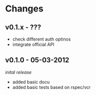 # Changes

## v0.1.x - ???
  * check different auth optinos
  * integrate official API

## v0.1.0 - 05-03-2012
_inital release_

  * added basic docu
  * added basic tests based on rspec/vcr
